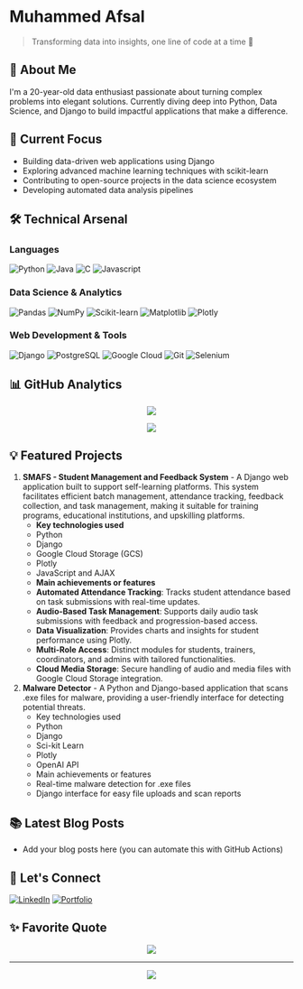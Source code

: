 # Muhammed Afsal
> Transforming data into insights, one line of code at a time 🚀

## 👋 About Me
I'm a 20-year-old data enthusiast passionate about turning complex problems into elegant solutions. Currently diving deep into Python, Data Science, and Django to build impactful applications that make a difference.

## 🎯 Current Focus
- Building data-driven web applications using Django
- Exploring advanced machine learning techniques with scikit-learn
- Contributing to open-source projects in the data science ecosystem
- Developing automated data analysis pipelines

## 🛠️ Technical Arsenal
### Languages
![Python](https://img.shields.io/badge/python-3670A0?style=for-the-badge&logo=python&logoColor=ffdd54)
![Java](https://img.shields.io/badge/java-%23ED8B00.svg?style=for-the-badge&logo=openjdk&logoColor=white)
![C](https://img.shields.io/badge/c-%2300599C.svg?style=for-the-badge&logo=c&logoColor=white)
![Javascript](https://img.shields.io/badge/javascript-%2300599C.svg?style=for-the-badge&logo=c&logoColor=white)

### Data Science & Analytics
![Pandas](https://img.shields.io/badge/pandas-%23150458.svg?style=for-the-badge&logo=pandas&logoColor=white)
![NumPy](https://img.shields.io/badge/numpy-%23013243.svg?style=for-the-badge&logo=numpy&logoColor=white)
![Scikit-learn](https://img.shields.io/badge/scikit--learn-%23F7931E.svg?style=for-the-badge&logo=scikit-learn&logoColor=white)
![Matplotlib](https://img.shields.io/badge/Matplotlib-%23ffffff.svg?style=for-the-badge&logo=Matplotlib&logoColor=black)
![Plotly](https://img.shields.io/badge/Plotly-%233F4F75.svg?style=for-the-badge&logo=plotly&logoColor=white)

### Web Development & Tools
![Django](https://img.shields.io/badge/django-%23092E20.svg?style=for-the-badge&logo=django&logoColor=white)
![PostgreSQL](https://img.shields.io/badge/postgres-%23316192.svg?style=for-the-badge&logo=postgresql&logoColor=white)
![Google Cloud](https://img.shields.io/badge/GoogleCloud-%234285F4.svg?style=for-the-badge&logo=google-cloud&logoColor=white)
![Git](https://img.shields.io/badge/git-%23F05033.svg?style=for-the-badge&logo=git&logoColor=white)
![Selenium](https://img.shields.io/badge/-selenium-%43B02A?style=for-the-badge&logo=selenium&logoColor=white)

## 📊 GitHub Analytics
<p align="center">
  <img src="https://github-readme-streak-stats.herokuapp.com/?user=AfsalAfzz-Pro&theme=tokyonight&hide_border=true" />
</p>

<p align="center">
  <img src="https://github-readme-stats.vercel.app/api/top-langs/?username=AfsalAfzz-Pro&theme=tokyonight&hide_border=true&include_all_commits=true&count_private=true&layout=compact" />
</p>

## 💡 Featured Projects
1. **SMAFS - Student Management and Feedback System** - A Django web application built to support self-learning platforms. This system facilitates efficient batch management, attendance tracking, feedback collection, and task management, making it suitable for training programs, educational institutions, and upskilling platforms.
   - **Key technologies used**
    - Python
    - Django
    - Google Cloud Storage (GCS)
    - Plotly
    - JavaScript and AJAX
   - **Main achievements or features**
    - **Automated Attendance Tracking**: Tracks student attendance based on task submissions with real-time updates.
    - **Audio-Based Task Management**: Supports daily audio task submissions with feedback and progression-based access.
    - **Data Visualization**: Provides charts and insights for student performance using Plotly.
    - **Multi-Role Access**: Distinct modules for students, trainers, coordinators, and admins with tailored functionalities.
    - **Cloud Media Storage**: Secure handling of audio and media files with Google Cloud Storage integration.
2. **Malware Detector** - A Python and Django-based application that scans .exe files for malware, providing a user-friendly interface for detecting potential threats.
   - Key technologies used
    - Python
    - Django
    - Sci-kit Learn
    - Plotly
    - OpenAI API
   - Main achievements or features
    - Real-time malware detection for .exe files
    - Django interface for easy file uploads and scan reports


## 📚 Latest Blog Posts
<!-- BLOG-POST-LIST:START -->
- Add your blog posts here (you can automate this with GitHub Actions)
<!-- BLOG-POST-LIST:END -->

## 🤝 Let's Connect
[![LinkedIn](https://img.shields.io/badge/LinkedIn-%230077B5.svg?style=for-the-badge&logo=linkedin&logoColor=white)](https://www.linkedin.com/in/muhammed-afsal-5ba11b288/)
[![Portfolio](https://img.shields.io/badge/Portfolio-%23000000.svg?style=for-the-badge&logo=firefox&logoColor=#FF7139)](https://your-portfolio-url-here)

## ✨ Favorite Quote
<p align="center">
  <img src="https://quotes-github-readme.vercel.app/api?type=horizontal&theme=tokyonight" />
</p>

---
<p align="center">
  <img src="https://komarev.com/ghpvc/?username=AfsalAfzz-Pro&color=blueviolet&style=flat-square">
</p>
